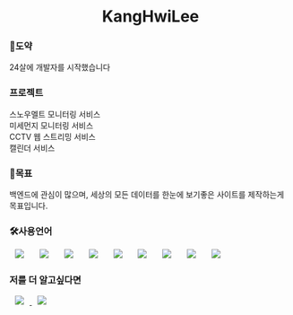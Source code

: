 <h1 align="center"> KangHwiLee</h1>

<h3>🦢도약</h3>
24살에 개발자를 시작했습니다

<h3>프로젝트</h3>
스노우멜트 모니터링 서비스</BR>
미세먼지 모니터링 서비스</BR>
CCTV 웹 스트리밍 서비스</BR>
캘린더 서비스

<h3>🤗목표</h3>
백엔드에 관심이 많으며, 세상의 모든 데이터를 한눈에 보기좋은 사이트를 제작하는게 목표입니다.

<h3>🛠사용언어</h3>
<div>
<img src="https://img.shields.io/badge/java-007396?style=for-the-badge&logo=java&logoColor=white" style="height : auto; margin-left : 10px; margin-right : 10px;"/></a>&nbsp;
<img src="https://img.shields.io/badge/html5-E34F26?style=for-the-badge&logo=html5&logoColor=white" style="height : auto; margin-left : 10px; margin-right : 10px;"/></a>&nbsp;
<img src="https://img.shields.io/badge/javascript-F7DF1E?style=for-the-badge&logo=javascript&logoColor=black" style="height : auto; margin-left : 10px; margin-right : 10px;"/></a>&nbsp;
<img src="https://img.shields.io/badge/jquery-0769AD?style=for-the-badge&logo=jquery&logoColor=white" style="height : auto; margin-left : 10px; margin-right : 10px;"/></a>&nbsp;
<img src="https://img.shields.io/badge/mysql-4479A1?style=for-the-badge&logo=mysql&logoColor=white" style="height : auto; margin-left : 10px; margin-right : 10px;"/></a>&nbsp;
<img src="https://img.shields.io/badge/spring-6DB33F?style=for-the-badge&logo=spring&logoColor=white" style="height : auto; margin-left : 10px; margin-right : 10px;"/></a>&nbsp;
<img src="https://img.shields.io/badge/springboot-6DB33F?style=for-the-badge&logo=springboot&logoColor=white" style="height : auto; margin-left : 10px; margin-right : 10px;"/></a>&nbsp;
<img src="https://img.shields.io/badge/linux-FCC624?style=for-the-badge&logo=linux&logoColor=black" style="height : auto; margin-left : 10px; margin-right : 10px;"/></a>&nbsp;
<img src="https://img.shields.io/badge/amazonaws-232F3E?style=for-the-badge&logo=amazonaws&logoColor=white" style="height : auto; margin-left : 10px; margin-right : 10px;"/></a>&nbsp;
</div>


<h3>저를 더 알고싶다면</h3>
<a href="https://eight-letter.tistory.com/">
    <img src="http://img.shields.io/badge/Tech Blog-00D182?style=flat&logo=Emby&logoColor=white&link=https://velog.io/@987412563"
        style="height : auto; margin-left : 10px; margin-right : 10px;"/>
</a>
<a href="https://i987412563i@gmail.com">
    <img src="http://img.shields.io/badge/Gmail-EA4335?style=flat&logo=Gmail&logoColor=white&link=https://i987412563i@gmail.com"
        style="height : auto; margin-left : 10px; margin-right : 10px;"/>
</a>
